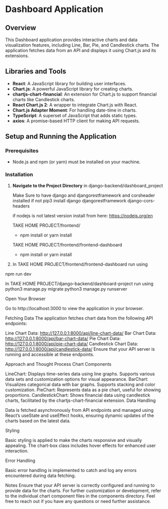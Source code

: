 # Dashboard Application

## Overview

This Dashboard application provides interactive charts and data visualization features, including Line, Bar, Pie, and Candlestick charts. The application fetches data from an API and displays it using Chart.js and its extensions.

## Libraries and Tools

- **React**: A JavaScript library for building user interfaces.
- **Chart.js**: A powerful JavaScript library for creating charts.
- **chartjs-chart-financial**: An extension for Chart.js to support financial charts like Candlestick charts.
- **React Chart.js 2**: A wrapper to integrate Chart.js with React.
- **Chart.js Adapter Moment**: For handling date-time in charts.
- **TypeScript**: A superset of JavaScript that adds static types.
- **axios**: A promise-based HTTP client for making API requests.

## Setup and Running the Application

### Prerequisites

- Node.js and npm (or yarn) must be installed on your machine.

### Installation

1. **Navigate to the Project Directory**
    in django-backend/dashboard_project
    
    Make Sure to have django and djangorestframework and corsheader installed
    if not pip3 install django djangorestframework django-cors-headers

    if nodejs is not latest version install from here: https://nodejs.org/en

    TAKE HOME PROJECT/frontend/
   - npm install or yarn install

   TAKE HOME PROJECT/frontend/frontend-dashboard
   - npm install or yarn install



2. In TAKE HOME PROJECT/frontend/frontend-dashboard run using 

npm run dev

In TAKE HOME PROJECT/django-backend/dashboard-project run using
python3 manage.py migrate
python3 manage.py runserver 


Open Your Browser

Go to http://localhost:3000 to view the application in your browser.

Fetching Data
The application fetches chart data from the following API endpoints:

Line Chart Data: http://127.0.0.1:8000/api/line-chart-data/
Bar Chart Data: http://127.0.0.1:8000/api/bar-chart-data/
Pie Chart Data: http://127.0.0.1:8000/api/pie-chart-data/
Candlestick Chart Data: http://127.0.0.1:8000/api/candlestick-data/
Ensure that your API server is running and accessible at these endpoints.

Approach and Thought Process
Chart Components

LineChart: Displays time-series data using line graphs. Supports various data sets and customization options for visual appearance.
BarChart: Visualizes categorical data with bar graphs. Supports stacking and color customization.
PieChart: Represents data as a pie chart, useful for showing proportions.
CandlestickChart: Shows financial data using candlestick charts, facilitated by the chartjs-chart-financial extension.
Data Handling

Data is fetched asynchronously from API endpoints and managed using React’s useState and useEffect hooks, ensuring dynamic updates of the charts based on the latest data.

Styling

Basic styling is applied to make the charts responsive and visually appealing. The chart-box class includes hover effects for enhanced user interaction.

Error Handling

Basic error handling is implemented to catch and log any errors encountered during data fetching.

Notes
Ensure that your API server is correctly configured and running to provide data for the charts.
For further customization or development, refer to the individual chart component files in the components directory.
Feel free to reach out if you have any questions or need further assistance.


